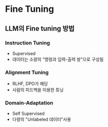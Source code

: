 # Fine Tuning

## LLM의 Fine tuning 방법

### Instruction Tuning
- Supervised
- 데이터는 소량의 "명령과 입력-출력 쌍"으로 구성됨

### Alignment Tuning
- RLHF, DPO가 해당
- 사람의 피드백을 이용한 튜닝

### Domain-Adaptation
- Self Supervised
- 다량의 "Unlabeled 데이터"사용


